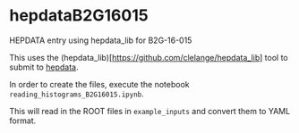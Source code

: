 # hepdataB2G16015
HEPDATA entry using hepdata_lib for B2G-16-015

This uses the (hepdata_lib)[https://github.com/clelange/hepdata_lib] tool to submit to [hepdata](https://www.hepdata.net).  


In order to create the files, execute the notebook ```reading_histograms_B2G16015.ipynb```. 

This will read in the ROOT files in ```example_inputs``` and convert them to YAML format. 
